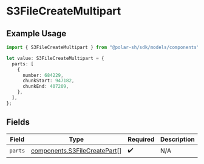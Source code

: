 # S3FileCreateMultipart

## Example Usage

```typescript
import { S3FileCreateMultipart } from "@polar-sh/sdk/models/components";

let value: S3FileCreateMultipart = {
  parts: [
    {
      number: 684229,
      chunkStart: 947182,
      chunkEnd: 407209,
    },
  ],
};
```

## Fields

| Field                                                                        | Type                                                                         | Required                                                                     | Description                                                                  |
| ---------------------------------------------------------------------------- | ---------------------------------------------------------------------------- | ---------------------------------------------------------------------------- | ---------------------------------------------------------------------------- |
| `parts`                                                                      | [components.S3FileCreatePart](../../models/components/s3filecreatepart.md)[] | :heavy_check_mark:                                                           | N/A                                                                          |
